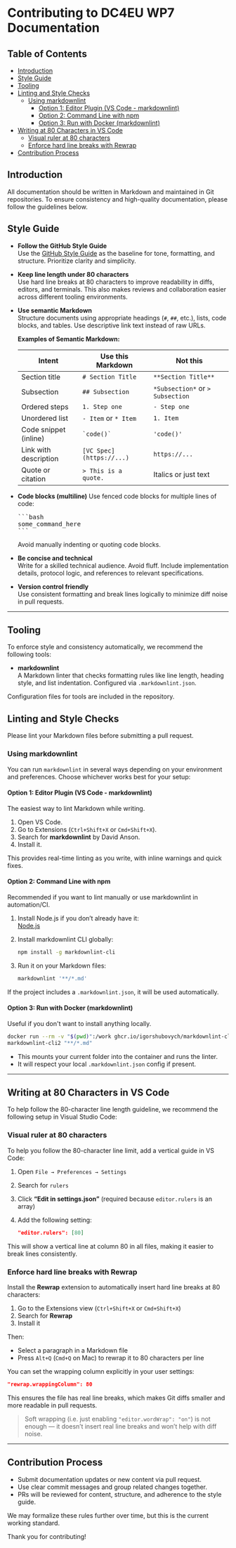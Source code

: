 # Contributing to DC4EU WP7 Documentation

## Table of Contents

- [Introduction](#introduction)
- [Style Guide](#style-guide)
- [Tooling](#tooling)
- [Linting and Style Checks](#linting-and-style-checks)
  - [Using markdownlint](#using-markdownlint)
    - [Option 1: Editor Plugin (VS Code - markdownlint)](#option-1-editor-plugin-vs-code---markdownlint)
    - [Option 2: Command Line with npm](#option-2-command-line-with-npm)
    - [Option 3: Run with Docker (markdownlint)](#option-3-run-with-docker-markdownlint)
- [Writing at 80 Characters in VS Code](#writing-at-80-characters-in-vs-code)
  - [Visual ruler at 80 characters](#visual-ruler-at-80-characters)
  - [Enforce hard line breaks with Rewrap](#enforce-hard-line-breaks-with-rewrap)
- [Contribution Process](#contribution-process)

## Introduction

All documentation should be written in Markdown and maintained in Git
repositories. To ensure consistency and high-quality documentation, please
follow the guidelines below.

## Style Guide

- **Follow the GitHub Style Guide**  
  Use the
  [GitHub Style Guide](https://docs.github.com/en/contributing/style-guide-and-content-model/style-guide)
  as the baseline for tone, formatting, and structure. Prioritize clarity and
  simplicity.

- **Keep line length under 80 characters**  
  Use hard line breaks at 80 characters to improve readability in diffs,
  editors, and terminals. This also makes reviews and collaboration easier
  across different tooling environments.

- **Use semantic Markdown**  
  Structure documents using appropriate headings (`#`, `##`, etc.), lists, code
  blocks, and tables. Use descriptive link text instead of raw URLs.

  **Examples of Semantic Markdown:**

  | **Intent**     | **Use this Markdown**  | **Not this**                    |
  |----------------|------------------------|---------------------------------|
  | Section title  | `# Section Title`      | `**Section Title**`             |
  | Subsection     | `## Subsection`        | `*Subsection*` or `> Subsection`|
  | Ordered steps  | `1. Step one`          | `- Step one`                    |
  | Unordered list | `- Item` or `* Item`   | `1. Item`                       |
  | Code snippet (inline) | `` `code()` ``  | `'code()'`                      |
  | Link with description | `[VC Spec](https://...)`    | `https://...`   |
  | Quote or citation     | `> This is a quote.` | Italics or just text       |

- **Code blocks (multiline)**
  Use fenced code blocks for multiple lines of code:

  <pre>
  ```bash
  some_command_here
  ```
  </pre>

  Avoid manually indenting or quoting code blocks.

- **Be concise and technical**  
  Write for a skilled technical audience. Avoid fluff. Include implementation
  details, protocol logic, and references to relevant specifications.

- **Version control friendly**  
  Use consistent formatting and break lines logically to minimize diff noise in
  pull requests.

---

## Tooling

To enforce style and consistency automatically, we recommend the following
tools:

- **markdownlint**  
  A Markdown linter that checks formatting rules like line length, heading
  style, and list indentation. Configured via `.markdownlint.json`.

Configuration files for tools are included in the repository.

## Linting and Style Checks

Please lint your Markdown files before submitting a pull request.

### Using markdownlint

You can run `markdownlint` in several ways depending on your environment and
preferences. Choose whichever works best for your setup:

#### Option 1: Editor Plugin (VS Code - markdownlint)

The easiest way to lint Markdown while writing.

1. Open VS Code.
2. Go to Extensions (`Ctrl+Shift+X` or `Cmd+Shift+X`).
3. Search for **markdownlint** by David Anson.
4. Install it.

This provides real-time linting as you write, with inline warnings and quick
fixes.

#### Option 2: Command Line with npm

Recommended if you want to lint manually or use markdownlint in automation/CI.

1. Install Node.js if you don’t already have it:  
   [Node.js](https://nodejs.org/)

2. Install markdownlint CLI globally:

   ```bash
   npm install -g markdownlint-cli
   ```

3. Run it on your Markdown files:

   ```bash
   markdownlint '**/*.md'
   ```

If the project includes a `.markdownlint.json`, it will be used automatically.

#### Option 3: Run with Docker (markdownlint)

Useful if you don't want to install anything locally.

```bash
docker run --rm -v "$(pwd)":/work ghcr.io/igorshubovych/markdownlint-cli2 \
markdownlint-cli2 "**/*.md"
```

- This mounts your current folder into the container and runs the linter.
- It will respect your local `.markdownlint.json` config if present.

---

## Writing at 80 Characters in VS Code

To help follow the 80-character line length guideline, we recommend the
following setup in Visual Studio Code:

### Visual ruler at 80 characters

To help you follow the 80-character line limit, add a vertical guide in VS Code:

1. Open `File → Preferences → Settings`
2. Search for `rulers`
3. Click **“Edit in settings.json”** (required because `editor.rulers` is an
   array)
4. Add the following setting:

   ```json
   "editor.rulers": [80]
   ```

This will show a vertical line at column 80 in all files, making it easier to
break lines consistently.

### Enforce hard line breaks with Rewrap

Install the **Rewrap** extension to automatically insert hard line breaks at 80
characters:

1. Go to the Extensions view (`Ctrl+Shift+X` or `Cmd+Shift+X`)
2. Search for **Rewrap**
3. Install it

Then:

- Select a paragraph in a Markdown file
- Press `Alt+Q` (`Cmd+Q` on Mac) to rewrap it to 80 characters per line

You can set the wrapping column explicitly in your user settings:

```json
"rewrap.wrappingColumn": 80
```

This ensures the file has real line breaks, which makes Git diffs smaller and
more readable in pull requests.

> Soft wrapping (i.e. just enabling `"editor.wordWrap": "on"`) is not enough
> — it doesn’t insert real line breaks and won’t help with diff noise.

---

## Contribution Process

- Submit documentation updates or new content via pull request.
- Use clear commit messages and group related changes together.
- PRs will be reviewed for content, structure, and adherence to the style guide.

We may formalize these rules further over time, but this is the current working
standard.

Thank you for contributing!
